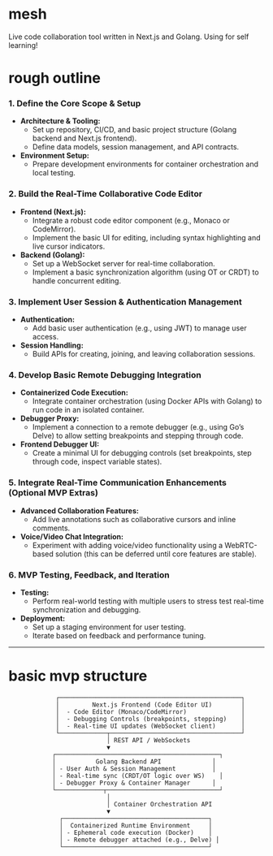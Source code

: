 # mesh
Live code collaboration tool written in Next.js and Golang.  Using for self learning!

# rough outline 


### 1. Define the Core Scope & Setup
- **Architecture & Tooling:**
  - Set up repository, CI/CD, and basic project structure (Golang backend and Next.js frontend).
  - Define data models, session management, and API contracts.
- **Environment Setup:**
  - Prepare development environments for container orchestration and local testing.

### 2. Build the Real-Time Collaborative Code Editor
- **Frontend (Next.js):**
  - Integrate a robust code editor component (e.g., Monaco or CodeMirror).
  - Implement the basic UI for editing, including syntax highlighting and live cursor indicators.
- **Backend (Golang):**
  - Set up a WebSocket server for real-time collaboration.
  - Implement a basic synchronization algorithm (using OT or CRDT) to handle concurrent editing.

### 3. Implement User Session & Authentication Management
- **Authentication:**
  - Add basic user authentication (e.g., using JWT) to manage user access.
- **Session Handling:**
  - Build APIs for creating, joining, and leaving collaboration sessions.

### 4. Develop Basic Remote Debugging Integration
- **Containerized Code Execution:**
  - Integrate container orchestration (using Docker APIs with Golang) to run code in an isolated container.
- **Debugger Proxy:**
  - Implement a connection to a remote debugger (e.g., using Go’s Delve) to allow setting breakpoints and stepping through code.
- **Frontend Debugger UI:**
  - Create a minimal UI for debugging controls (set breakpoints, step through code, inspect variable states).

### 5. Integrate Real-Time Communication Enhancements (Optional MVP Extras)
- **Advanced Collaboration Features:**
  - Add live annotations such as collaborative cursors and inline comments.
- **Voice/Video Chat Integration:**
  - Experiment with adding voice/video functionality using a WebRTC-based solution (this can be deferred until core features are stable).

### 6. MVP Testing, Feedback, and Iteration
- **Testing:**
  - Perform real-world testing with multiple users to stress test real-time synchronization and debugging.
- **Deployment:**
  - Set up a staging environment for user testing.
  - Iterate based on feedback and performance tuning.

---


# basic mvp structure
```
             ┌──────────────────────────────────────────────────┐
             │         Next.js Frontend (Code Editor UI)        │
             │  - Code Editor (Monaco/CodeMirror)               │
             │  - Debugging Controls (breakpoints, stepping)    │
             │  - Real-time UI updates (WebSocket client)       │
             └─────────────┬────────────────────────────────────┘
                           │ REST API / WebSockets
                           ▼
            ┌─────────────────────────────────────────────┐
            │           Golang Backend API              │
            │ - User Auth & Session Management          │
            │ - Real-time sync (CRDT/OT logic over WS)    │
            │ - Debugger Proxy & Container Manager      │
            └─────────────┬───────────────────────────────┘
                           │
                           │ Container Orchestration API
                           ▼
              ┌────────────────────────────────────────┐
              │  Containerized Runtime Environment     │
              │ - Ephemeral code execution (Docker)    │
              │ - Remote debugger attached (e.g., Delve) │
              └────────────────────────────────────────┘
```